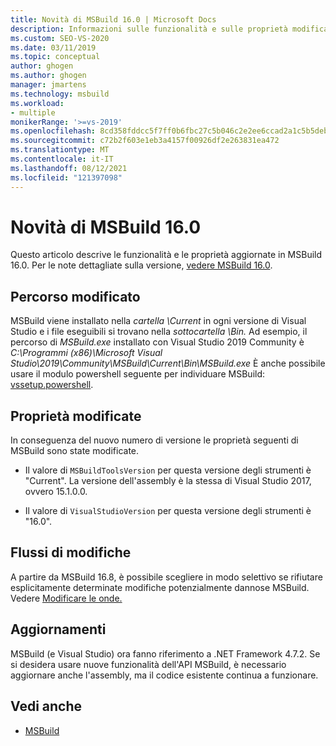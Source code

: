 ```yaml
---
title: Novità di MSBuild 16.0 | Microsoft Docs
description: Informazioni sulle funzionalità e sulle proprietà modificate e aggiornate per MSBuild 16.0 e collegamento alle note sulla versione.
ms.custom: SEO-VS-2020
ms.date: 03/11/2019
ms.topic: conceptual
author: ghogen
ms.author: ghogen
manager: jmartens
ms.technology: msbuild
ms.workload:
- multiple
monikerRange: '>=vs-2019'
ms.openlocfilehash: 8cd358fddcc5f7ff0b6fbc27c5b046c2e2ee6ccad2a1c5b5deb693a5e1414066
ms.sourcegitcommit: c72b2f603e1eb3a4157f00926df2e263831ea472
ms.translationtype: MT
ms.contentlocale: it-IT
ms.lasthandoff: 08/12/2021
ms.locfileid: "121397098"
---
```

# <a name="whats-new-in-msbuild-160"></a>Novità di MSBuild 16.0

Questo articolo descrive le funzionalità e le proprietà aggiornate in MSBuild 16.0. Per le note dettagliate sulla versione, [vedere MSBuild 16.0](https://github.com/microsoft/msbuild/releases/tag/v16.0.461.62831).

## <a name="changed-path"></a>Percorso modificato

 MSBuild viene installato nella *cartella \Current* in ogni versione di Visual Studio e i file eseguibili si trovano nella *sottocartella \Bin.* Ad esempio, il percorso di *MSBuild.exe* installato con Visual Studio 2019 Community è *C:\Programmi (x86)\Microsoft Visual Studio\2019\Community\MSBuild\Current\Bin\MSBuild.exe* È anche possibile usare il modulo powershell seguente per individuare MSBuild: [vssetup.powershell](https://github.com/Microsoft/vssetup.powershell).

## <a name="changed-properties"></a>Proprietà modificate

 In conseguenza del nuovo numero di versione le proprietà seguenti di MSBuild sono state modificate.

- Il valore di `MSBuildToolsVersion` per questa versione degli strumenti è "Current". La versione dell'assembly è la stessa di Visual Studio 2017, ovvero 15.1.0.0.

- Il valore di `VisualStudioVersion` per questa versione degli strumenti è "16.0".

## <a name="change-waves"></a>Flussi di modifiche

A partire da MSBuild 16.8, è possibile scegliere in modo selettivo se rifiutare esplicitamente determinate modifiche potenzialmente dannose MSBuild. Vedere [Modificare le onde.](change-waves.md)

## <a name="updates"></a>Aggiornamenti

MSBuild (e Visual Studio) ora fanno riferimento a .NET Framework 4.7.2. Se si desidera usare nuove funzionalità dell'API MSBuild, è necessario aggiornare anche l'assembly, ma il codice esistente continua a funzionare.

## <a name="see-also"></a>Vedi anche

- [MSBuild](../msbuild/msbuild.md)

